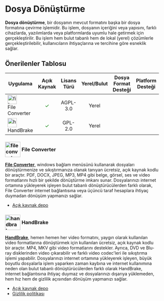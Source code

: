 <!-- NOTLAR
 - Bu kategoride lokal ve bulut tabanlı uygulamalar ayrı ayrı eklenebilir- tek bir tabloda belirtilebilir ancak lokal ve bulut tabanlı uygulamaların farkı anlatılmalıdır.
 - Tablo eklemeyi unutmayın
 - Uygun görseller eklemeyi unutmayın.
 - İçerik kuralları ve ekleme yapmak sayfalarını ziyaret edebilirsiniz -->

# Dosya Dönüştürme

**Dosya dönüştürme**, bir dosyanın mevcut formatını başka bir dosya formatına çevirme işlemidir. Bu işlem, dosyanın içeriğini veya yapısını, farklı cihazlarda, yazılımlarda veya platformlarda uyumlu hale getirmek için gerçekleştirilir. Bu işlem hem bulut tabanlı hem de lokal (yerel) çözümlerle gerçekleştirilebilir, kullanıcıların ihtiyaçlarına ve tercihine göre esneklik sağlar.

## Önerilenler Tablosu

| Uygulama | Açık Kaynak | Lisans Türü | Yerel/Bulut | Dosya Format Desteği | Platform Desteği |
|----------|:-----------:|:-----------:|:-----------:|:--------------------:|:----------------:|
| <span style="display: inline-block; vertical-align: middle;"><img src="docs/images/fileconverter-icon.png" alt="fileconverter" style="width: 30px; height: 30px;"> </span> <span style="display: inline-block; vertical-align: middle;"> File Converter </span> | <span style="color: green;">✓</span> | AGPL-3.0 | Yerel | <i class="fa-solid fa-music"></i> <i class="fa-solid fa-video"></i> <i class="fa-solid fa-image"></i> <i class="fa-solid fa-file"></i> | <i class="fa-brands fa-windows"></i> |
| <span style="display: inline-block; vertical-align: middle;"><img src="docs/images/handbrake-icon.png" alt="handbrake" style="width: 30px; height: 30px;"> </span> <span style="display: inline-block; vertical-align: middle;"> HandBrake </span> | <span style="color: green;">✓</span> | GPL-2.0 | Yerel | <i class="fa-solid fa-video"></i> | <i class="fa-brands fa-windows"></i> <i class="fa-brands fa-apple"></i> <i class="fa-brands fa-linux"></i> |

### <span style="display: inline-block; vertical-align: middle;"><img src="docs/images/fileconverter-icon.png" alt="fileconverter" style="width: 50px; height: 50px;"> </span> <span style="display: inline-block; vertical-align: middle;"> File Converter

[**File Converter**](https://file-converter.io/), windows bağlam menüsünü kullanarak dosyaları dönüştürmenize ve sıkıştırmanıza olanak tanıyan ücretsiz, açık kaynak kodlu bir araçtır. PDF, DOCX, JPEG, MP3, MP4 gibi belge, görsel, ses ve video formatlarını hızlı bir şekilde dönüştürme imkanı sunar. Dosyalarınızı internet ortamına yükleyerek işleyen bulut tabanlı dönüştürücülerden farklı olarak, File Converter internet bağlantısına veya üçüncü taraf hesaplara ihtiyaç duymadan dönüşüm yapmanızı sağlar.

- [Açık kaynak depo](https://github.com/Tichau/FileConverter)

### <span style="display: inline-block; vertical-align: middle;"><img src="docs/images/handbrake-icon.png" alt="handbrake" style="width: 50px; height: 50px;"> </span> <span style="display: inline-block; vertical-align: middle;"> HandBrake

[**HandBrake**](https://handbrake.fr/), hemen hemen her video formatını, yaygın olarak kullanılan video formatlarına dönüştürmek için kullanılan ücretsiz, açık kaynak kodlu bir araçtır. MP4, MKV gibi video formatlarını destekler. Ayrıca, DVD ve Blu-ray disklerinden video çıkarabilir ve farklı video codec'leri ile sıkıştırma işlemi yapabilir. Dosyalarınızı internet ortamına yükleyerek işleyen, büyük boyutlu dosyalarla işlem yaparken zaman kaybına ve internet kullanımına neden olan bulut tabanlı dönüştürücülerden farklı olarak HandBrake, internet bağlantısına ihtiyaç duymaz ve dosyalarınızı dışarıya yüklemeden, hem hız hem de gizlilik açısından dönüşüm yapmanızı sağlar.

- [Açık kaynak depo](https://github.com/HandBrake/HandBrake)
- [Gizlilik politikası](https://handbrake.fr/privacy.php)
  
